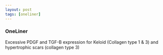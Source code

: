 ```yaml
---
layout: post
tags: [oneliner]
---
```



### OneLiner

Excessive PDGF and TGF-B expression for Keloid (Collagen type 1 & 3) and hypertrophic scars (collagen type 3)
